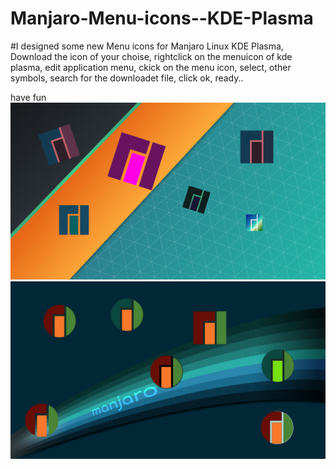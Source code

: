 # Manjaro-Menu-icons--KDE-Plasma
#I designed some new Menu icons for Manjaro Linux KDE Plasma,
Download the icon of your choise,
rightclick on the menuicon of kde plasma,
edit application menu,
ckick on the menu icon, select, other symbols, 
search for the downloadet file, click ok, 
ready..

have fun
![Wallpaper with some Icons](https://github.com/hanny00/Manjaro-Menu-icons--KDE-Plasma/blob/master/Wallpaper%20with%20own%20Icons.jpg)
![Wallpaper with some Icons](https://github.com/hanny00/Manjaro-Menu-icons--KDE-Plasma/blob/master/manjaroIconsRound.png)

